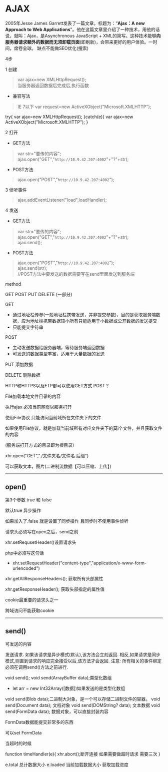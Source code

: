 # AJAX

2005年Jesse James Garrett发表了一篇文章，标题为：“**Ajax：A new Approach to Web Applications**”。他在这篇文章里介绍了一种技术，用他的话说，就叫：Ajax，是Asynchronous JavaScript + XML的简写。这种技术能够**向服务器请求额外的数据而无须卸载页面**(即刷新)，会带来更好的用户体验。一时间，席卷全球。
缺点不能做SEO优化(搜索)

4步

1 创建

>var ajax=new XMLHttpRequest(); </br>
>当服务器返回数据后完成后,执行函数

- 兼容写法

>IE 7以下 var request=new ActiveXObject("Microsoft.XMLHTTP");

try{
    var ajax=new XMLHttpRequest();
}catch(e){
    var ajax=new ActiveXObject("Microsoft.XMLHTTP");
}

2 打开

- GET方法

>var str="要传的内容";</br>
>ajax.open("GET","`http://10.9.42.207:4002`"+"?"+str);

- POST方法

>ajax.open("POST","`http://10.9.42.207:4002`");

3 侦听事件

>ajax.addEventListener("load",loadHandler);

4 发送

- GET方法

>var str="要传的内容";</br>
>ajax.open("GET","`http://10.9.42.207:4002`"+"?"+str);</br>
>ajax.send();

- POST方法

>ajax.open("POST","`http://10.9.42.207:4002`");</br>
>ajax.send(str);</br>
>//POST方法中要发送的数据需要写在send里面发送到服务端</br>

method

GET POST PUT DELETE (一部分)

GET

- 通过地址栏传参(一般地址栏携带发送，并非提交参数)，目的是获取服务端数据，应为地址栏携带数据较小所有只能适用于小数据或公开数据的发送提交
- 只能提交字符串

POST

- 主动发送数据给服务器端，等待服务端返回数据
- 可发送的数据类型丰富，适用于大量数据的发送

PUT 添加数据

DELETE 删除数据

HTTP和HTTPS以及FTP都可以使用GET方式    POST？

File加载本地文件目录的内容

执行ajax 必须当前网页以服务打开

使用File协议 只能访问当前域所在文件夹下的文件

如果使用File协议，就是加载当前域所有对应文件夹下的莫i个文件，并且获取文件的内容

(服务端打开方式的目录即为根目录)

xhr.open("GET","./文件夹名/文件名.后缀")

可以获取文本，图片(二进制流数据【可以压缩、上传】)

---

## open()

第3个参数 true 和 false

默认true 异步操作

如果加入了.false 就是设置了同步操作 且同步时不使用事件侦听

请求头必须写在open之后，send之前

xhr.setRequsetHeader()设置请求头

php中必须写这句话

- xhr.setRequestHeader("content-type","application/x-www-form-urlencoded")

xhr.getAllResponseHeaders(); 获取所有头部属性

xhr.getResponseHeader(); 获取头部指定的属性值

cookie最重要的请求头之一

跨域访问不能获取cookie

---

## send()

可发送的内容

发送请求. 如果该请求是异步模式(默认),该方法会立刻返回. 相反,如果请求是同步模式,则直到请求的响应完全接受以后,该方法才会返回.
注意: 所有相关的事件绑定必须在调用send()方法之前进行.

void send();
void send(ArrayBuffer data);类型化数组

- let arr = new Int32Array([数据])如果发送的是类型化数组

void send(Blob data);二进制大对象，是一个可以存储二进制文件的容器。
void send(Document data); 文档对象
void send(DOMString? data); 文本数据
void send(FormData data); 数据对象，可以直接封装内容

FormData数据能提交非常多的东西

可以set FormData

当超时的时候

function timeHandler(e){
xhr.abort();断开连接
如果需要做超时请求 需要三次
}

e.total 总计数据大小
e.loaded 当前加载数据大小
获取加载进度
